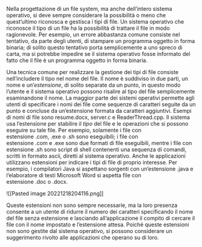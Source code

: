 Nella progettazione di un file system, ma anche dell’intero sistema operativo, si deve sempre considerare la possibilità o meno che quest’ultimo riconosca e gestisca i tipi di file. Un sistema operativo che riconosce il tipo di un file ha la possibilità di trattare il file in modo ragionevole. Per esempio, un errore abbastanza comune consiste nel tentativo, da parte degli utenti, di stampare un programma oggetto in forma binaria; di solito questo tentativo porta semplicemente a uno spreco di carta, ma si potrebbe impedire se il sistema operativo fosse informato del fatto che il file è un programma oggetto in forma binaria.

Una tecnica comune per realizzare la gestione dei tipi di file consiste nell’includere il tipo nel nome del file. Il nome è suddiviso in due parti, un nome e un’_estensione_, di solito separate da un punto, in questo modo l’utente e il sistema operativo possono risalire al tipo del file semplicemente esaminandone il nome. La maggior parte dei sistemi operativi permette agli utenti di specificare i nomi dei file come sequenze di caratteri seguite da un punto e concluse da un’estensione formata da caratteri aggiuntivi. Esempi di nomi di file sono resume.docx, server.c e ReaderThread.cpp. Il sistema usa l’estensione per stabilire il _tipo_ del file e le operazioni che si possono eseguire su tale file. Per esempio, solamente i file con estensione .com, .exe o .sh sono eseguibili; i file con estensione .com e .exe sono due formati di file eseguibili, mentre i file con estensione .sh sono script di shell contenenti una sequenza di comandi, scritti in formato ascii, diretti al sistema operativo. Anche le applicazioni utilizzano estensioni per indicare i tipi di file di proprio interesse. Per esempio, i compilatori Java si aspettano sorgenti con un’estensione .java e l’elaboratore di testi Microsoft Word si aspetta file con estensione .doc o .docx.

![[Pasted image 20221218204116.png]]

Queste estensioni non sono sempre necessarie, ma la loro presenza consente a un utente di ridurre il numero dei caratteri specificando il nome del file senza estensione e lasciando all’applicazione il compito di cercare il file con il nome impostato e l’estensione attesa. Poiché queste estensioni non sono gestite dal sistema operativo, si possono considerare un suggerimento rivolto alle applicazioni che operano su di loro.